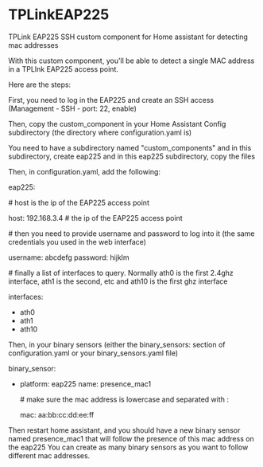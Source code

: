 # TPLinkEAP225
TPLink EAP225 SSH custom component for Home assistant for detecting mac addresses

With this custom component, you'll be able to detect a single MAC address in a TPLInk EAP225 access point.

Here are the steps:

First, you need to log in the EAP225 and create an SSH access (Management - SSH - port: 22, enable)

Then, copy the custom_component in your Home Assistant Config subdirectory (the directory where configuration.yaml is)

You need to have a subdirectory named "custom_components" and in this subdirectory, create eap225 and in this eap225 subdirectory, copy the files

Then, in configuration.yaml, add the following:

eap225:

  \# host is the ip of the EAP225 access point
  
  host: 192.168.3.4 # the ip of the EAP225 access point
  
  \# then you need to provide username and password to log into it (the same credentials you used in the web interface)
  
  username: abcdefg
  password: hijklm
  
  \# finally a list of interfaces to query. Normally ath0 is the first 2.4ghz interface, ath1 is the second, etc and ath10 is the first ghz interface
  
  interfaces:
  - ath0
  - ath1
  - ath10

Then, in your binary sensors (either the binary_sensors: section of configuration.yaml or your binary_sensors.yaml file)

binary_sensor:
  - platform: eap225
    name: presence_mac1
    
    \# make sure the mac address is lowercase and separated with :
    
    mac: aa:bb:cc:dd:ee:ff
    
Then restart home assistant, and you should have a new binary sensor named presence_mac1 that will follow the presence of this mac address on the eap225
You can create as many binary sensors as you want to follow different mac addresses.
